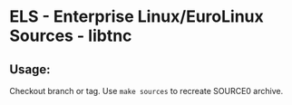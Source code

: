 # ELS - Enterprise Linux/EuroLinux Sources - libtnc
 
## Usage:
  Checkout branch or tag. Use `make sources` to recreate  SOURCE0 archive.
